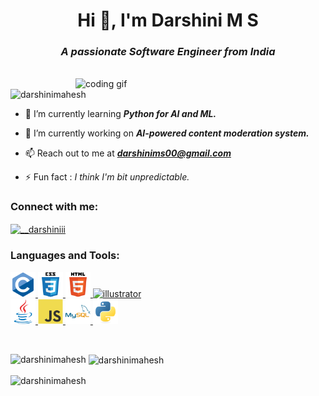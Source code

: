 <h1 align="center">Hi 👋, I'm Darshini M S</h1>
<h3 align="center"><i>A passionate Software Engineer from India</i></h3><br>

<img align="right" width="400" src="https://media1.giphy.com/media/v1.Y2lkPTc5MGI3NjExMDdrbXh1cGR0cDFzeHg3OXR5bDIwaXF4Nmd4anpzaThhNTk3NHp2ZCZlcD12MV9pbnRlcm5hbF9naWZfYnlfaWQmY3Q9Zw/L1R1tvI9svkIWwpVYr/giphy.gif" alt="coding gif">

<p align="left"> <img src="https://komarev.com/ghpvc/?username=darshinimahesh&label=Profile%20views&color=0e75b6&style=flat" alt="darshinimahesh" /> </p>

- 🌱 I’m currently learning <i>**Python for AI and ML.**</i>

- 🔭 I’m currently working on <i>**AI-powered content moderation system.**</i>

- 📫 Reach out to me at <i>**darshinims00@gmail.com**</i>

- ⚡ Fun fact : <i>I think I'm bit unpredictable.</i>

<h3 align="left">Connect with me:</h3>
<p align="left">
<a href="https://instagram.com/__darshiniii" target="blank"><img align="center" src="https://raw.githubusercontent.com/rahuldkjain/github-profile-readme-generator/master/src/images/icons/Social/instagram.svg" alt="__darshiniii" height="30" width="40" /></a>
</p>

<h3 align="left">Languages and Tools:</h3>
<p align="left"> 
    <a href="https://www.cprogramming.com/" target="_blank" rel="noreferrer"> 
        <img src="https://raw.githubusercontent.com/devicons/devicon/master/icons/c/c-original.svg" alt="c" width="40" height="40"/> 
    </a> 
    <a href="https://www.w3schools.com/css/" target="_blank" rel="noreferrer"> 
        <img src="https://raw.githubusercontent.com/devicons/devicon/master/icons/css3/css3-original-wordmark.svg" alt="css3" width="40" height="40"/> 
    </a> 
    <a href="https://www.w3.org/html/" target="_blank" rel="noreferrer"> 
        <img src="https://raw.githubusercontent.com/devicons/devicon/master/icons/html5/html5-original-wordmark.svg" alt="html5" width="40" height="40"/> 
    </a> 
    <a href="https://www.adobe.com/in/products/illustrator.html" target="_blank" rel="noreferrer"> 
        <img src="https://www.vectorlogo.zone/logos/adobe_illustrator/adobe_illustrator-icon.svg" alt="illustrator" width="40" height="40"/> 
    </a>
    <br> 
    <a href="https://www.java.com" target="_blank" rel="noreferrer"> 
        <img src="https://raw.githubusercontent.com/devicons/devicon/master/icons/java/java-original.svg" alt="java" width="40" height="40"/> 
    </a> 
    <a href="https://developer.mozilla.org/en-US/docs/Web/JavaScript" target="_blank" rel="noreferrer"> 
        <img src="https://raw.githubusercontent.com/devicons/devicon/master/icons/javascript/javascript-original.svg" alt="javascript" width="40" height="40"/> 
    </a> 
    <a href="https://www.mysql.com/" target="_blank" rel="noreferrer"> 
        <img src="https://raw.githubusercontent.com/devicons/devicon/master/icons/mysql/mysql-original-wordmark.svg" alt="mysql" width="40" height="40"/> 
    </a> 
    <a href="https://www.python.org" target="_blank" rel="noreferrer"> 
        <img src="https://raw.githubusercontent.com/devicons/devicon/master/icons/python/python-original.svg" alt="python" width="40" height="40"/> 
    </a> 
</p> 
<br>
<p><img align="left" src="https://github-readme-stats.vercel.app/api/top-langs?username=darshinimahesh&show_icons=true&locale=en&layout=compact&theme=dark" alt="darshinimahesh" /></p>

<p>&nbsp;<img align="center" src="https://github-readme-stats.vercel.app/api?username=darshinimahesh&show_icons=true&locale=en&theme=dark" alt="darshinimahesh" /></p>

<p><img align="center" src="https://github-readme-streak-stats.herokuapp.com/?user=darshinimahesh&theme=dark" alt="darshinimahesh" /></p>
